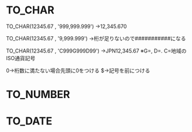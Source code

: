 # TO_CHAR
TO_CHAR(12345.67 , '999,999.999')
→12,345.670

TO_CHAR(12345.67 , '9,999.999')
→桁が足りないので###########になる

TO_CHAR(12345.67 , 'C999G999D99')
→JPN12,345.67
※G=, D=. C=地域のISO通貨記号

0→桁数に満たない場合先頭に0をつける
$→記号を前につける


# TO_NUMBER
# TO_DATE